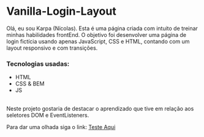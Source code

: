 # Vanilla-Login-Layout
Olá, eu sou Karpa (Nícolas).
Esta é uma página criada com intuito de treinar minhas habilidades frontEnd. O objetivo foi desenvolver uma página de login fictícia usando apenas JavaScript, CSS e HTML, contando com um layout responsivo e com transições.
<br>
### Tecnologias usadas:
  - HTML
  - CSS & BEM
  - JS
<br>
Neste projeto gostaria de destacar o aprendizado que tive em relação aos seletores DOM e EventListeners.

Para dar uma olhada siga o link: <a href="https://kingkarpa.github.io/Treino_Vanilla-Login-Layout/">Teste Aqui</a>
